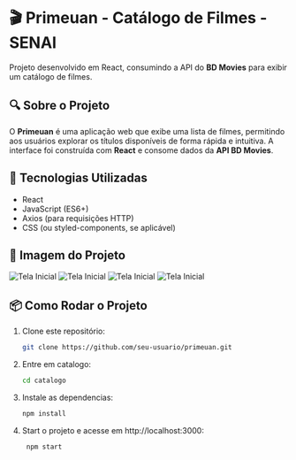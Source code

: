 # 🎬 Primeuan - Catálogo de Filmes - SENAI

Projeto desenvolvido em React, consumindo a API do **BD Movies** para exibir um catálogo de filmes.

## 🔍 Sobre o Projeto

O **Primeuan** é uma aplicação web que exibe uma lista de filmes, permitindo aos usuários explorar os títulos disponíveis de forma rápida e intuitiva. A interface foi construída com **React** e consome dados da **API BD Movies**.

## 🚀 Tecnologias Utilizadas

- React
- JavaScript (ES6+)
- Axios (para requisições HTTP)
- CSS (ou styled-components, se aplicável)

## 📸 Imagem do Projeto

![Tela Inicial](cataogo/src/assets/inicial.png)
![Tela Inicial](cataogo/src/assets/inicial2.png)
![Tela Inicial](cataogo/src/assets/inicial4.png)
![Tela Inicial](cataogo/src/assets/inicial3.png)

## 📦 Como Rodar o Projeto

1. Clone este repositório:
   ```bash
   git clone https://github.com/seu-usuario/primeuan.git
   ```

2. Entre em catalogo:
   ```bash
   cd catalogo
   ```

2. Instale as dependencias:
   ```bash
   npm install
   ```
2. Start o projeto e acesse em http://localhost:3000:
   ```bash
    npm start
   ```